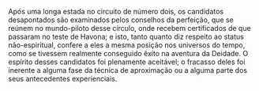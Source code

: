 ﻿Após uma longa estada no circuito de número dois, os candidatos desapontados são examinados pelos conselhos da perfeição, que se reúnem no mundo-piloto desse círculo, onde recebem certificados de que  passaram no teste de Havona; e isto, tanto quanto diz respeito ao status não-espiritual, confere a eles a mesma posição nos universos do tempo, como se tivessem realmente conseguido êxito na aventura da Deidade. O espírito desses candidatos foi plenamente aceitável; o fracasso deles foi inerente a alguma fase da técnica de aproximação ou a alguma parte dos seus antecedentes experienciais.